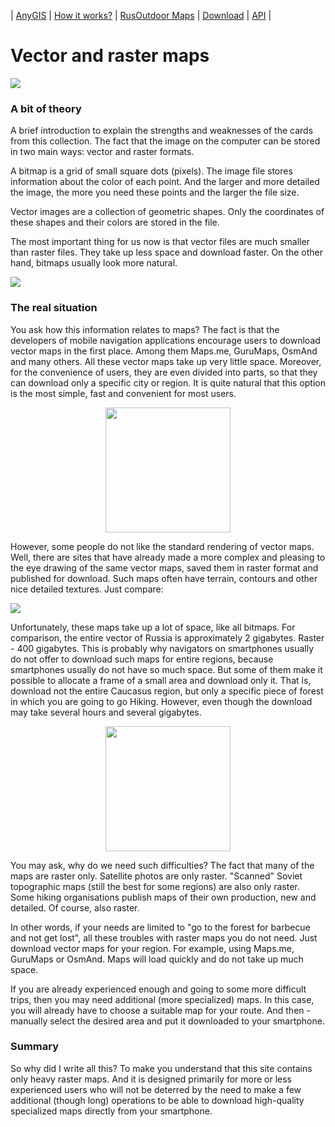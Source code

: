| [AnyGIS][01] | [How it works?][02] | [RusOutdoor Maps][03] | [Download][04] | [API][05] |


[01]: https://nnngrach.github.io/AnyGIS_maps/index_en
[02]: https://nnngrach.github.io/AnyGIS_maps/Web/Html/Description_en
[03]: https://nnngrach.github.io/AnyGIS_maps/Web/Html/RusOutdoor_en
[04]: https://nnngrach.github.io/AnyGIS_maps/Web/Html/DownloadPage_en
[05]: https://nnngrach.github.io/AnyGIS_maps/Web/Html/Api_en

# Vector and raster maps
![](https://nnngrach.github.io/AnyGIS_maps/Web/Img/rastr_vector_img.png)

### A bit of theory

A brief introduction to explain the strengths and weaknesses of the cards from this collection. The fact that the image on the computer can be stored in two main ways: vector and raster formats.

A bitmap is a grid of small square dots (pixels). The image file stores information about the color of each point. And the larger and more detailed the image, the more you need these points and the larger the file size.

Vector images are a collection of geometric shapes. Only the coordinates of these shapes and their colors are stored in the file.

The most important thing for us now is that vector files are much smaller than raster files. They take up less space and download faster. On the other hand, bitmaps usually look more natural.

![](https://nnngrach.github.io/AnyGIS_maps/Web/Img/rastr_vector_img_compilation.png)


### The real situation

You ask how this information relates to maps? The fact is that the developers of mobile navigation applications encourage users to download vector maps in the first place. Among them Maps.me, GuruMaps, OsmAnd and many others. All these vector maps take up very little space. Moreover, for the convenience of users, they are even divided into parts, so that they can download only a specific city or region. It is quite natural that this option is the most simple, fast and convenient for most users.

<p align="center">
<img src="https://nnngrach.github.io/AnyGIS_maps/Web/Img/vector_maps_list.png" width="200"/>
</p>


However, some people do not like the standard rendering of vector maps. Well, there are sites that have already made a more complex and pleasing to the eye drawing of the same vector maps, saved them in raster format and published for download. Such maps often have terrain, contours and other nice detailed textures. Just compare:

![](https://nnngrach.github.io/AnyGIS_maps/Web/Img/rastr_vector_map.png)

Unfortunately, these maps take up a lot of space, like all bitmaps. For comparison, the entire vector of Russia is approximately 2 gigabytes. Raster - 400 gigabytes. This is probably why navigators on smartphones usually do not offer to download such maps for entire regions, because smartphones usually do not have so much space. But some of them make it possible to allocate a frame of a small area and download only it. That is, download not the entire Caucasus region, but only a specific piece of forest in which you are going to go Hiking. However, even though the download may take several hours and several gigabytes.

<p align="center">
<img src="https://shuriktravel.ru/wp-content/uploads/2018/10/2018-10-22-00.31.48-596x1024.png" width="200"/>
</p>


You may ask, why do we need such difficulties? The fact that many of the maps are raster only. Satellite photos are only raster. "Scanned" Soviet topographic maps (still the best for some regions) are also only raster. Some hiking organisations publish maps of their own production, new and detailed. Of course, also raster.

In other words, if your needs are limited to "go to the forest for barbecue and not get lost", all these troubles with raster maps you do not need. Just download vector maps for your region. For example, using Maps.me, GuruMaps or OsmAnd. Maps will load quickly and do not take up much space.

If you are already experienced enough and going to some more difficult trips, then you may need additional (more specialized) maps. In this case, you will already have to choose a suitable map for your route. And then - manually select the desired area and put it downloaded to your smartphone.

### Summary

So why did I write all this? To make you understand that this site contains only heavy raster maps. And it is designed primarily for more or less experienced users who will not be deterred by the need to make a few additional (though long) operations to be able to download high-quality specialized maps directly from your smartphone.

